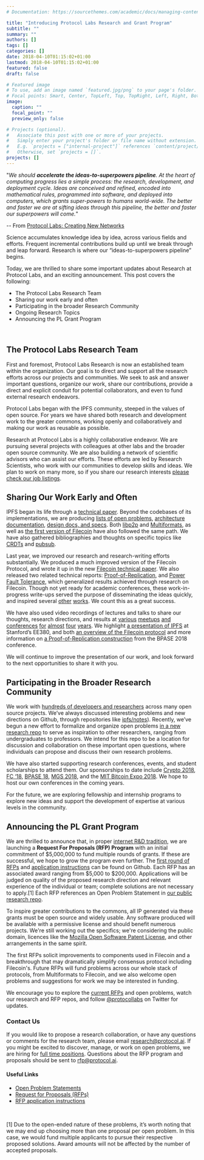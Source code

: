 ```yaml
---
# Documentation: https://sourcethemes.com/academic/docs/managing-content/

title: "Introducing Protocol Labs Research and Grant Program"
subtitle: ""
summary: ""
authors: []
tags: []
categories: []
date: 2018-04-10T01:15:02+01:00
lastmod: 2018-04-10T01:15:02+01:00
featured: false
draft: false

# Featured image
# To use, add an image named `featured.jpg/png` to your page's folder.
# Focal points: Smart, Center, TopLeft, Top, TopRight, Left, Right, BottomLeft, Bottom, BottomRight.
image:
  caption: ""
  focal_point: ""
  preview_only: false

# Projects (optional).
#   Associate this post with one or more of your projects.
#   Simply enter your project's folder or file name without extension.
#   E.g. `projects = ["internal-project"]` references `content/project/deep-learning/index.md`.
#   Otherwise, set `projects = []`.
projects: []
---
```


"_We should **accelerate the ideas-to-superpowers pipeline**.  At the heart of computing progress lies a simple process: the research, development, and deployment cycle.  Ideas are conceived and refined, encoded into mathematical rules, programmed into software, and deployed into computers, which grants super-powers to humans world-wide.  The better and faster we are at sifting ideas through this pipeline, the better and faster our superpowers will come._"

-- From [Protocol Labs: Creating New Networks](https://protocol.ai/blog/protocol-labs-creating-new-networks/)



Science accumulates knowledge idea by idea, across various fields and efforts.  Frequent incremental contributions build up until we break through and leap forward.  Research is where our “ideas-to-superpowers pipeline” begins.

Today, we are thrilled to share some important updates about Research at Protocol Labs, and an exciting announcement.  This post covers the following:

- The Protocol Labs Research Team
- Sharing our work early and often
- Participating in the broader Research Community
- Ongoing Research Topics
- Announcing the PL Grant Program

<br />

## The Protocol Labs Research Team

First and foremost, Protocol Labs Research is now an established team within the organization.  Our goal is to direct and support all the research efforts across our projects and communities.  We seek to ask and answer important questions, organize our work, share our contributions, provide a direct and explicit conduit for potential collaborators, and even to fund external research endeavors.

Protocol Labs began with the IPFS community, steeped in the values of open source.  For years we have shared both research and development work to the greater commons, working openly and collaboratively and making our work as reusable as possible.  

Research at Protocol Labs is a highly collaborative endeavor.  We are pursuing several projects with colleagues at other labs and the broader open source community.  We are also building a network of scientific advisors who can assist our efforts.  These efforts are led by Research Scientists, who work with our communities to develop skills and ideas.  We plan to work on many more, so if you share our research interests [please check our job listings](https://jobs.lever.co/protocol?team=Research).

## Sharing Our Work Early and Often

IPFS began its life through a [technical paper](https://ipfs.io/ipfs/QmR7GSQM93Cx5eAg6a6yRzNde1FQv7uL6X1o4k7zrJa3LX/ipfs.draft3.pdf).  Beyond the codebases of its implementations, we are producing [lists of open problems](https://github.com/ipfs/notes/issues), [architecture documentation](https://github.com/ipfs/specs/tree/master/architecture), [design docs, and specs](https://github.com/ipfs/specs).  Both [libp2p](https://github.com/libp2p/specs) and [Multiformats](https://github.com/multiformats/multiformats), as well as [the first version of Filecoin](https://filecoin.io/filecoin-jul-2014.pdf) have also followed the same path.  We have also gathered bibliographies and thoughts on specific topics like [CRDTs](https://github.com/ipfs/research-CRDT) and [pubsub](https://github.com/libp2p/research-pubsub).

Last year, we improved our research and research-writing efforts substantially.  We produced a much improved version of the Filecoin Protocol, and wrote it up in the new [Filecoin technical paper](https://filecoin.io/filecoin.pdf).  We also released two related technical reports: [Proof-of-Replication](https://filecoin.io/proof-of-replication.pdf), and [Power Fault Tolerance](https://filecoin.io/power-fault-tolerance.pdf), which generalized results achieved through research on Filecoin.  Though not yet ready for academic conferences, these work-in-progress write-ups served the purpose of disseminating the ideas quickly, and inspired several [other](https://eprint.iacr.org/2018/194.pdf) [works](https://www.youtube.com/watch?v=8_9ONpyRZEI).  We count this as a great success.

We have also used video recordings of lectures and talks to share our thoughts, research directions, and results at [various](https://www.youtube.com/watch?v=h73bd9b5pPA)
[meetups](https://www.youtube.com/watch?v=jONZtXMu03w)
[and](https://www.youtube.com/watch?v=ewpIi1y_KDc)
[conferences](https://www.youtube.com/watch?v=HxueJbeMVG4)
[for](https://www.youtube.com/watch?v=2RCwZDRwk48)
[almost](https://www.youtube.com/watch?v=UBf0fxOBWy8)
[four](https://www.youtube.com/watch?v=xRuPShYelm4&feature=youtu.be&t=11260)
[years](https://www.youtube.com/watch?v=bi-4YGZXxwA).  We highlight [a presentation of IPFS](https://www.youtube.com/watch?v=HUVmypx9HGI) at Stanford’s EE380, and both [an overview of the Filecoin protocol](https://www.youtube.com/watch?v=vyRZBeMtkrA) and more information on [a Proof-of-Replication construction](https://www.youtube.com/watch?v=8_9ONpyRZEI) from the BPASE 2018 conference.

We will continue to improve the presentation of our work, and look forward to the next opportunities to share it with you.

## Participating in the Broader Research Community

We work with [hundreds of developers and researchers](https://ipfs.io/ipfs/QmVNsFGDQPa2kJHUHxQmYJddzwDZdX2twpvwFF2jaChAix/) across many open source projects.  We’ve always discussed interesting problems and new directions on Github, through repositories like [ipfs/notes](https://github.com/ipfs/notes/issues)).  Recently, we’ve begun a new effort to formalize and organize open problems [in a new research repo](https://github.com/protocol/research/issues) to serve as inspiration to other researchers, ranging from undergraduates to professors.  We intend for this repo to be a location for discussion and collaboration on these important open questions, where individuals can propose and discuss their own research problems.

We have also started supporting research conferences, events, and student scholarships to attend them.  Our sponsorships to date include [Crypto 2018](https://crypto.iacr.org/2018/), [FC ‘18](https://fc18.ifca.ai/), [BPASE 18](https://cyber.stanford.edu/bpase18), [MGS 2018](http://www.cs.nott.ac.uk/~psznhn/MGS2018/), and the [MIT Bitcoin Expo 2018](http://mitbitcoinexpo.org/).  We hope to host our own conferences in the coming years.

For the future, we are exploring fellowship and internship programs to explore new ideas and support the development of expertise at various levels in the community.

## Announcing the PL Grant Program

We are thrilled to announce that, in proper [internet R&D tradition](http://www.columbia.edu/~rh120/ch106.x08), we are launching a **Request For Proposals (RFP) Program** with an initial commitment of $5,000,000 to fund multiple rounds of grants.  If these are successful, we hope to grow the program even further.  The [first round of RFPs](https://github.com/protocol/research-RFPs) and [application instructions](https://github.com/protocol/research-RFPs/blob/master/RFP-application-instructions.md) can be found on Github.  Each RFP has an associated award ranging from $5,000 to $200,000.  Applications will be judged on quality of the proposed research direction and relevant experience of the individual or team; complete solutions are not necessary to apply.[1]  Each RFP references an Open Problem Statement in [our public research repo](https://github.com/protocol/research/issues).

To inspire greater contributions to the commons, all IP generated via these grants must be open source and widely usable.  Any software produced will be available with a permissive license and should benefit numerous projects.  We're still working out the specifics; we're considering the public domain, licences like the [Mozilla Open Software Patent License](https://www.mozilla.org/en-US/about/policy/patents/), and other arrangements in the same spirit.  

The first RFPs solicit improvements to components used in Filecoin and a breakthrough that may dramatically simplify consensus protocol including Filecoin's.  Future RFPs will fund problems across our whole stack of protocols, from Multiformats to Filecoin, and we also welcome open problems and suggestions for work we may be interested in funding.

We encourage you to explore the [current RFPs](https://github.com/protocol/research-RFPs) and open problems, watch our research and RFP repos, and follow [@protocollabs](https://twitter.com/protocollabs) on Twitter for updates.

### Contact Us

If you would like to propose a research collaboration, or have any questions or comments for the research team, please email [research@protocol.ai](mailto:research@protocol.ai).  If you might be excited to discover, manage, or work on open problems, we are hiring for [full time positions](https://jobs.lever.co/protocol?team=Research).  Questions about the RFP program and proposals should be sent to [rfp@protocol.ai](mailto:rfp@protocol.ai).

#### Useful Links

 - [Open Problem Statements](https://github.com/protocol/research/issues)
 - [Request for Proposals (RFPs)](https://github.com/protocol/research-RFPs)
 - [RFP application instructions](https://github.com/protocol/research-RFPs/blob/master/RFP-application-instructions.md)


<br />

[1] Due to the open-ended nature of these problems, it’s worth noting that we may end up choosing more than one proposal per open problem.  In this case, we would fund multiple applicants to pursue their respective proposed solutions.  Award amounts will not be affected by the number of accepted proposals.
